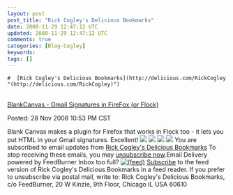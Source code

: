 ```yaml
---           
layout: post
post_title: "Rick Cogley's Delicious Bookmarks"
date: 2008-11-29 12:47:12 UTC
updated: 2008-11-29 12:47:12 UTC
comments: true
categories: [Blog-Cogley]
keywords: 
tags: []
---
```

 
<style type="text/css">  h1 a:hover {background-color:#888;color:#fff ! important;}  div#emailbody table#itemcontentlist tr td div ul { list-style-type:square; padding-left:1em; }  div#emailbody table#itemcontentlist tr td div blockquote { padding-left:6px; border-left: 6px solid #dadada; margin-left:1em; }  div#emailbody table#itemcontentlist tr td div li { margin-bottom:1em; margin-left:1em; }   table#itemcontentlist tr td a:link, table#itemcontentlist tr td a:visited, table#itemcontentlist tr td a:active { color:#000099; font-weight:bold; text-decoration:none; }  img {border:none;}   </style> 
    #  [Rick Cogley's Delicious Bookmarks](http://delicious.com/RickCogley "(http://delicious.com/RickCogley)") 
 [](http://delicious.com/RickCogley)      
 [BlankCanvas - Gmail Signatures in FireFox (or Flock)](http://feeds.feedburner.com/~r/DeliciousRickCogley/~3/469291903/) 

 
 Posted: 28 Nov 2008 10:53 PM CST

 Blank Canvas makes a plugin for Firefox that works in Flock too - it lets you put HTML in your Gmail signatures. Excellent! [![](http://feeds.feedburner.com/~f/DeliciousRickCogley?i=d2iAN)](http://feeds.feedburner.com/~f/DeliciousRickCogley?a=d2iAN) [![](http://feeds.feedburner.com/~f/DeliciousRickCogley?i=hfSvN)](http://feeds.feedburner.com/~f/DeliciousRickCogley?a=hfSvN) [![](http://feeds.feedburner.com/~f/DeliciousRickCogley?i=TUUSN)](http://feeds.feedburner.com/~f/DeliciousRickCogley?a=TUUSN) ![](http://feeds.feedburner.com/~r/DeliciousRickCogley/~4/469291903)      You are subscribed to email updates from [Rick Cogley's Delicious Bookmarks](http://delicious.com/RickCogley) To stop receiving these emails, you may [unsubscribe now](http://www.feedburner.com/fb/a/emailunsub?id=20642877&key=I19bGBKtpC).Email Delivery powered by FeedBurner   Inbox too full? [![(feed)](http://www.feedburner.com/fb/images/pub/feed-icon16x16.png)](http://feeds.feedburner.com/DeliciousRickCogley) [Subscribe](http://feeds.feedburner.com/DeliciousRickCogley) to the feed version of Rick Cogley's Delicious Bookmarks in a feed reader.   If you prefer to unsubscribe via postal mail, write to: Rick Cogley's Delicious Bookmarks, c/o FeedBurner, 20 W Kinzie, 9th Floor, Chicago IL USA 60610   

 